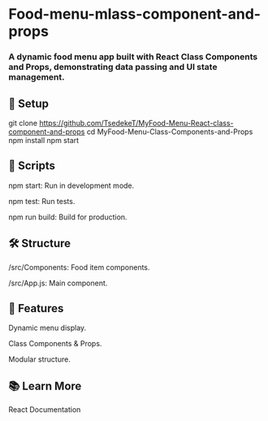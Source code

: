 # Food-menu-mlass-component-and-props

### A dynamic food menu app built with React Class Components and Props, demonstrating data passing and UI state management.

## 🚀 Setup

git clone https://github.com/TsedekeT/MyFood-Menu-React-class-component-and-props
cd MyFood-Menu-Class-Components-and-Props
npm install
npm start

## 📜 Scripts

npm start: Run in development mode.

npm test: Run tests.

npm run build: Build for production.

## 🛠️ Structure

/src/Components: Food item components.

/src/App.js: Main component.

## 🎯 Features

Dynamic menu display.

Class Components & Props.

Modular structure.

## 📚 Learn More

React Documentation
